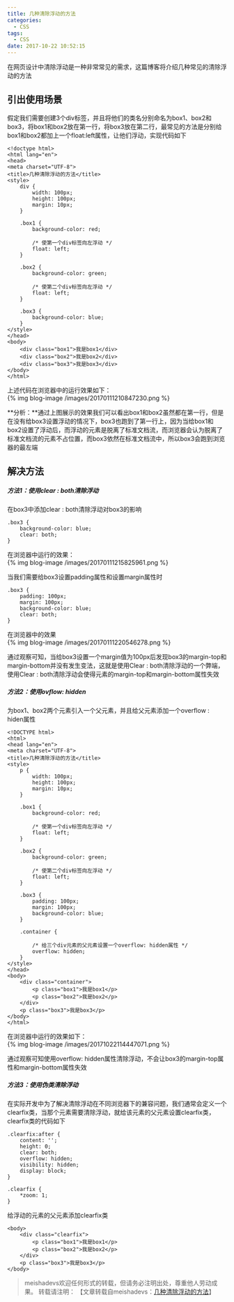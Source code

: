 ```yaml
---
title: 几种清除浮动的方法
categories:
  - CSS
tags:
  - CSS
date: 2017-10-22 10:52:15
---
```


在网页设计中清除浮动是一种非常常见的需求，这篇博客将介绍几种常见的清除浮动的方法
<!--more-->

## 引出使用场景
假定我们需要创建3个div标签，并且将他们的类名分别命名为box1、box2和box3，将box1和box2放在第一行，将box3放在第二行，最常见的方法是分别给box1和box2都加上一个float:left属性，让他们浮动，实现代码如下

	<!doctype html>
	<html lang="en">
	<head>
    <meta charset="UTF-8">
    <title>几种清除浮动的方法</title>
    <style>
        div {
            width: 100px;
            height: 100px;
            margin: 10px;
        }

        .box1 {
            background-color: red;

            /* 使第一个div标签向左浮动 */
            float: left;
        }

        .box2 {
            background-color: green;

            /* 使第二个div标签向左浮动 */
            float: left;
        }

        .box3 {
            background-color: blue;
        }
    </style>
	</head>
	<body>
    	<div class="box1">我是box1</div>
    	<div class="box2">我是box2</div>
    	<div class="box3">我是box3</div>
	</body>
	</html>

上述代码在浏览器中的运行效果如下：  
{% img blog-image /images/20170111210847230.png %}

**分析：**通过上图展示的效果我们可以看出box1和box2虽然都在第一行，但是在没有给box3设置浮动的情况下，box3也跑到了第一行上，因为当给box1和box2设置了浮动后，而浮动的元素是脱离了标准文档流，而浏览器会认为脱离了标准文档流的元素不占位置，而box3依然在标准文档流中，所以box3会跑到浏览器的最左端

## 解决方法

##### 方法1：使用clear : both清除浮动

在box3中添加clear : both清除浮动对box3的影响
	
	.box3 {
        background-color: blue;
        clear: both;
	}

在浏览器中运行的效果：  
{% img blog-image /images/20170111215825961.png %}

当我们需要给box3设置padding属性和设置margin属性时

	.box3 {
    	padding: 100px;
        margin: 100px;
        background-color: blue;
        clear: both;
    }

在浏览器中的效果  
{% img blog-image /images/20170111220546278.png %}

通过观察可知，当给box3设置一个margin值为100px后发现box3的margin-top和margin-bottom并没有发生变法，这就是使用Clear : both清除浮动的一个弊端，使用Clear : both清除浮动会使得元素的margin-top和margin-bottom属性失效

##### 方法2：使用ovflow: hidden
为box1、box2两个元素引入一个父元素，并且给父元素添加一个overflow : hiden属性

	<!DOCTYPE html>
	<html>
	<head lang="en">
    <meta charset="UTF-8">
    <title>几种清除浮动的方法</title>
    <style>
        p {
            width: 100px;
            height: 100px;
            margin: 10px;
        }

        .box1 {
            background-color: red;

            /* 使第一个div标签向左浮动 */
            float: left;
        }

        .box2 {
            background-color: green;

            /* 使第二个div标签向左浮动 */
            float: left;
        }

        .box3 {
            padding: 100px;
            margin: 100px;
            background-color: blue;
        }

        .container {

            /* 给三个div元素的父元素设置一个overflow: hidden属性 */
            overflow: hidden;
        }
    </style>
	</head>
	<body>
	    <div class="container">
	        <p class="box1">我是box1</p>
	        <p class="box2">我是box2</p>
	    </div>
	    <p class="box3">我是box3</p>
	</body>
	</html>

在浏览器中运行的效果如下：  
{% img blog-image /images/20171022114447071.png %}

通过观察可知使用overflow: hidden属性清除浮动，不会让box3的margin-top属性和margin-bottom属性失效

##### 方法3：使用伪类清除浮动
在实际开发中为了解决清除浮动在不同浏览器下的兼容问题，我们通常会定义一个clearfix类，当那个元素需要清除浮动，就给该元素的父元素设置clearfix类，clearfix类的代码如下

	.clearfix:after {
	    content: '';
	    height: 0;
	    clear: both;
	    overflow: hidden;
	    visibility: hidden;
	    display: block;
	}

    .clearfix {
        *zoom: 1;
    }

给浮动的元素的父元素添加clearfix类

	<body>
	    <div class="clearfix">
	        <p class="box1">我是box1</p>
	        <p class="box2">我是box2</p>
	    </div>
	    <p class="box3">我是box3</p>
	</body>

> meishadevs欢迎任何形式的转载，但请务必注明出处，尊重他人劳动成果。
转载请注明： 【文章转载自meishadevs：[几种清除浮动的方法](http://meishadevs.com/blog/几种清除浮动的方法)】